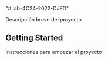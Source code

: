 "# lab-4C24-2022-DJFD"

Descripción breve del proyecto

## Getting Started

Instrucciones para empezar el proyecto

